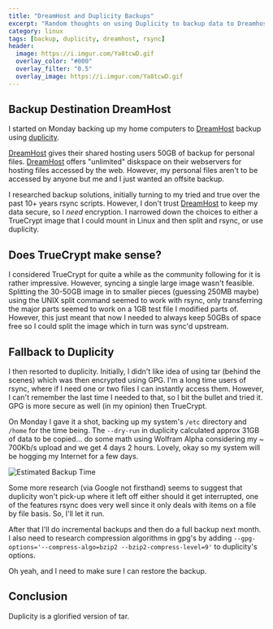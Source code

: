 ```yaml
---
title: "DreamHost and Duplicity Backups"
excerpt: "Random thoughts on using Duplicity to backup data to Dreamhost"
category: linux
tags: [backup, duplicity, dreamhost, rsync]
header:
  image: https://i.imgur.com/Ya8tcwD.gif
  overlay_color: "#000"
  overlay_filter: "0.5"
  overlay_image: https://i.imgur.com/Ya8tcwD.gif
---
```


## Backup Destination DreamHost

I started on Monday backing up my home computers to [DreamHost](http://bit.ly/2e6u0cw) backup using [duplicity](http://duplicity.nongnu.org/).

[DreamHost](http://bit.ly/2e6u0cw) gives their shared hosting users 50GB of backup for personal files. [DreamHost](http://bit.ly/2e6u0cw) offers "unlimited" diskspace on their webservers for hosting files accessed by the web. However, my personal files aren't to be accessed by anyone but me and I just wanted an offsite backup.

I researched backup solutions, initially turning to my tried and true over the past 10+ years rsync scripts. However, I don't trust [DreamHost](http://bit.ly/2e6u0cw) to keep my data secure, so I *need* encryption. I narrowed down the choices to either a TrueCrypt image that I could mount in Linux and then split and rsync, or use duplicity.

## Does TrueCrypt make sense?

I considered TrueCrypt for quite a while as the community following for it is rather impressive. However, syncing a single large image wasn't feasible. Splitting the 30-50GB image in to smaller pieces (guessing 250MB maybe) using the UNIX split command seemed to work with rsync, only transferring the major parts seemed to work on a 1GB test file I modified parts of. However, this just meant that now I needed to always keep 50GBs of space free so I could split the image which in turn was sync'd upstream.

## Fallback to Duplicity

I then resorted to duplicity. Initially, I didn't like idea of using tar (behind the scenes) which was then encrypted using GPG. I'm a long time users of rsync, where if I need one or two files I can instantly access them. However, I can't remember the last time I needed to that, so I bit the bullet and tried it. GPG is more secure as well (in my opinion) then TrueCrypt.

On Monday I gave it a shot, backing up my system's `/etc` directory and `/home` for the time being. The `--dry-run` in duplicity calculated approx 31GB of data to be copied... do some math using Wolfram Alpha considering my ~ 700Kb/s upload and we get 4 days 2 hours. Lovely, okay so my system will be hogging my Internet for a few days.

![Estimated Backup Time](http://i.imgur.com/Ya8tcwD.gif "Estimated Backup Time")

Some more research (via Google not firsthand) seems to suggest that duplicity won't pick-up where it left off either should it get interrupted, one of the features rsync does very well since it only deals with items on a file by file basis. So, I'll let it run.

After that I'll do incremental backups and then do a full backup next month. I also need to research compression algorithms in gpg's by adding `--gpg-options='--compress-algo=bzip2 --bzip2-compress-level=9'` to duplicity's options.

Oh yeah, and I need to make sure I can restore the backup.

## Conclusion

Duplicity is a glorified version of tar.
